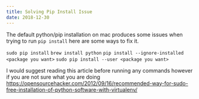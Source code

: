 ```yaml
---
title: Solving Pip Install Issue
date: 2018-12-30
---
```


The default python/pip installation on mac produces some issues when trying to run `pip install` here are some ways to fix it.

`sudo pip install`
`brew install python`
`pip install --ignore-installed <package you want>`
`sudo pip install --user <package you want>`

I would suggest reading this article before running any commands however if you are not sure what you are doing https://opensourcehacker.com/2012/09/16/recommended-way-for-sudo-free-installation-of-python-software-with-virtualenv/